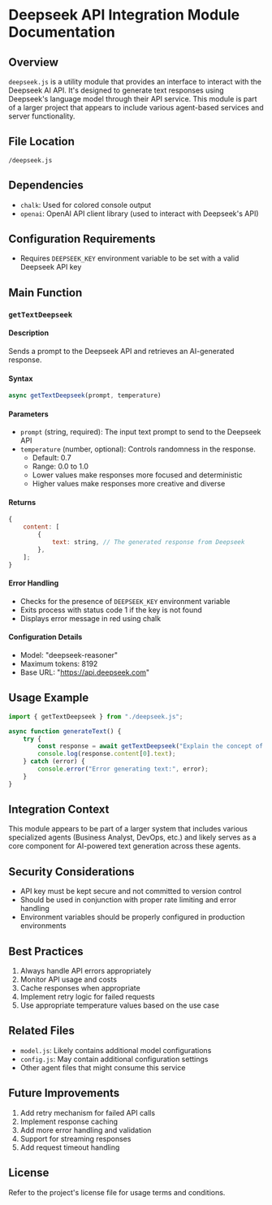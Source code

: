 # Deepseek API Integration Module Documentation

## Overview

`deepseek.js` is a utility module that provides an interface to interact with the Deepseek AI API. It's designed to generate text responses using Deepseek's language model through their API service. This module is part of a larger project that appears to include various agent-based services and server functionality.

## File Location

```
/deepseek.js
```

## Dependencies

-   `chalk`: Used for colored console output
-   `openai`: OpenAI API client library (used to interact with Deepseek's API)

## Configuration Requirements

-   Requires `DEEPSEEK_KEY` environment variable to be set with a valid Deepseek API key

## Main Function

### `getTextDeepseek`

#### Description

Sends a prompt to the Deepseek API and retrieves an AI-generated response.

#### Syntax

```javascript
async getTextDeepseek(prompt, temperature)
```

#### Parameters

-   `prompt` (string, required): The input text prompt to send to the Deepseek API
-   `temperature` (number, optional): Controls randomness in the response.
    -   Default: 0.7
    -   Range: 0.0 to 1.0
    -   Lower values make responses more focused and deterministic
    -   Higher values make responses more creative and diverse

#### Returns

```javascript
{
    content: [
        {
            text: string, // The generated response from Deepseek
        },
    ];
}
```

#### Error Handling

-   Checks for the presence of `DEEPSEEK_KEY` environment variable
-   Exits process with status code 1 if the key is not found
-   Displays error message in red using chalk

#### Configuration Details

-   Model: "deepseek-reasoner"
-   Maximum tokens: 8192
-   Base URL: "https://api.deepseek.com"

## Usage Example

```javascript
import { getTextDeepseek } from "./deepseek.js";

async function generateText() {
    try {
        const response = await getTextDeepseek("Explain the concept of artificial intelligence", 0.5);
        console.log(response.content[0].text);
    } catch (error) {
        console.error("Error generating text:", error);
    }
}
```

## Integration Context

This module appears to be part of a larger system that includes various specialized agents (Business Analyst, DevOps, etc.) and likely serves as a core component for AI-powered text generation across these agents.

## Security Considerations

-   API key must be kept secure and not committed to version control
-   Should be used in conjunction with proper rate limiting and error handling
-   Environment variables should be properly configured in production environments

## Best Practices

1. Always handle API errors appropriately
2. Monitor API usage and costs
3. Cache responses when appropriate
4. Implement retry logic for failed requests
5. Use appropriate temperature values based on the use case

## Related Files

-   `model.js`: Likely contains additional model configurations
-   `config.js`: May contain additional configuration settings
-   Other agent files that might consume this service

## Future Improvements

1. Add retry mechanism for failed API calls
2. Implement response caching
3. Add more error handling and validation
4. Support for streaming responses
5. Add request timeout handling

## License

Refer to the project's license file for usage terms and conditions.
